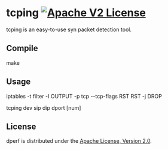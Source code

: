 # tcping [![Apache V2 License](https://img.shields.io/badge/license-Apache%20V2-blue.svg)](https://github.com/pengjianzhang/tcping/blob/main/LICENSE)

tcping is an easy-to-use syn packet detection tool.

## Compile
make

## Usage

iptables -t filter -I OUTPUT -p tcp  --tcp-flags RST RST -j DROP

tcping dev sip dip dport [num]

## License

dperf is distributed under the [Apache License, Version 2.0](https://www.apache.org/licenses/LICENSE-2.0).
